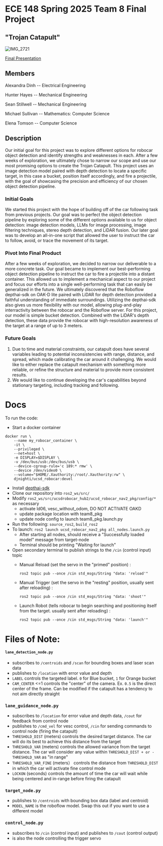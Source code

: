# ECE 148 Spring 2025 Team 8 Final Project
## "Trojan Catapult"
![IMG_2721](https://github.com/user-attachments/assets/faab87ed-7164-49da-8889-461ea085e3fc)

[Final Presentation](https://docs.google.com/presentation/d/1iMlgrbB5Llozv7VuEhipj4CFqbd2fXouDEKI_ULL91k/edit?usp=sharing)

## Members
Alexandra Dinh -- Electrical Engineering

Hunter Hayes -- Mechanical Engineering

Sean Stillwell -- Mechanical Engineering

Michael Sullivan -- Mathematics: Computer Science

Elena Tomson -- Computer Science

## Description

Our initial goal for this project was to explore different options for robocar object detection and identify strengths and weaknesses in each. After a few weeks of exploration, we ultimately chose to narrow our scope and use our most promising options to create the Trojan Catapult. This project uses an image detection model paired with depth detection to locate a specific target, in this case a bucket, position itself accordingly, and fire a projectile, with the goal of showcasing the precision and efficiency of our chosen object detection pipeline.

### Initial Goals
We started this project with the hope of building off of the car following task from previous projects. Our goal was to perfect the object detection pipeline by exploring some of the different options available to us for object detection: image detection models, LLMs for image processing, image filtering techniques, stereo depth detection, and LiDAR fusion. Our later goal was to develop an all-in-one script that allowed the user to instruct the car to follow, avoid, or trace the movement of its target.

### Pivot Into Final Product
After a few weeks of exploration, we decided to narrow our deliverable to a more concrete task. Our goal became to implement our best-performing object detection pipeline to instruct the car to fire a projectile into a distant container. This allowed us to implement a mechanical aspect to our project and focus our efforts into a single well-performing task that can easily be generalized in the future. We ultimately discovered that the Roboflow depthai-sdk on OAK-D lite paired with LiDAR for depth detection provided a faithful understanding of immediate surroundings. Utilizing the depthai-sdk also gives us more flexibility with our model, allowing plug-and-play interractivity between the robocar and the Roboflow server. For this project, our model is simple bucket detection. Combined with the LiDAR's depth detection, these data provide the robocar with high-resolution awareness of the target at a range of up to 3 meters.

### Future Goals
1. Due to time and material constraints, our catapult does have several variables leading to potential inconsistencies with range, distance, and spread, which made calibrating the car around it challenging. We would like to either replace the catapult mechanism with something more reliable, or refine the structure and material to provide more consistent results.
2. We would like to continue developing the car's capabilities beyond stationary targeting, including tracking and following.

# Docs
To run the code:
- Start a docker container
```
docker run \
    --name my_robocar_container \
    -it \
    --privileged \
    --net=host \
    -e DISPLAY=$DISPLAY \
    -v /dev/bus/usb:/dev/bus/usb \
    --device-cgroup-rule='c 189:* rmw' \
    --device /dev/video0 \
    --volume="$HOME/.Xauthority:/root/.Xauthority:rw" \
    djnighti/ucsd_robocar:devel
```
- Install [depthai-sdk](https://github.com/luxonis/depthai/tree/main)
- Clone our repository into `ros2_ws/src/`
- Modify `ros2_ws/src/ucsdrobocar_hub2/ucsd_robocar_nav2_pkg/config/*` as necessary
   - activate ld06, vesc_without_odom, DO NOT ACTIVATE OAKD
   - update package location with team8_pkg
   - update node config to launch team8_pkg.launch.py
- Run the following: `source_ros2`, `build_ros2`
- To launch: `ros2 launch ucsd_robocar_nav2_pkg all_nodes.launch.py`
  - After starting all nodes, should receive a "Successfully loaded model" message from target-node
  - Terminal should be printing "Waiting for launch"
- Open secondary terminal to publish strings to the `/cin` (control input) topic
  - Manual Reload (set the servo in the "primed" position) :
    
    `ros2 topic pub --once /cin std_msgs/String "data: 'reload'"`
  - Manual Trigger (set the servo in the "resting" position, usually sent after reloading) :
    
    `ros2 topic pub --once /cin std_msgs/String "data: 'shoot'"`
  - Launch Robot (tells robocar to begin searching and positioning itself from the target. usually sent after reloading) :

    `ros2 topic pub --once /cin std_msgs/String "data: 'launch'"`

# Files of Note: 
#### `lane_detection_node.py`
- subscribes to `/centroids` and `/scan` for bounding boxes and laser scan data
- publishes to `/location` with error value and depth
- `LABEL` controls the targeted label. `0` for Blue bucket, `1` for Orange bucket
- `CAM_CENTER` <=1 controls the "center" of the camera. Ex. `0.5` is the direct center of the frame. Can be modified if the catapult has a tendency to not aim directly straight

### `lane_guidance_node.py`
- subscribes to `/location` for error value and depth data, `/cout` for feedback from control node
- publishes to `/cmd_vel` for vesc control, `/cin` for sending commands to control node (firing the catapult)
- `THRESHOLD_DIST` (meters) controls the desired target distance. The car will do its best to achieve this distance from the target
- `THRESHOLD_VAR` (meters) controls the allowed variance from the target distance. The car will consider any value within `THRESHOLD_DIST + or - THRESHOLD_VAR` as "in range"
- `THRESHOLD_VAR_FINE` (meters） controls the distance from `THRESHOLD_DIST` in which the car will activate fine control mode
- `LOCKON` (seconds) controls the amount of time the car will wait while being centered and in-range before firing the catapult

### `target_node.py`
- publishes to `/centroids` with bounding box data (label and centroid)
- `MODEL_NAME` is the roboflow model. Swap this out if you want to use a different model

### `control_node.py`
- subscribes to `/cin` (control input) and publishes to `/cout` (control output)
- is also the node controlling the trigger servo
